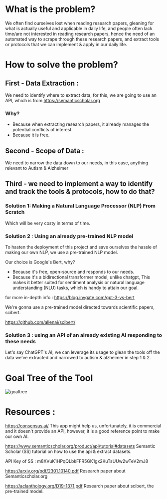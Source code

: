# What is the problem?

We often find ourselves lost when reading research papers, gleaning for what is actually useful and applicable in daily life, and people often lack time/are not interested in reading research papers, hence the need of an automated way to scrape through these research papers, and extract tools or protocols that we can implement & apply in our daily life.

# How to solve the problem?


## First - Data Extraction :
We need to identify where to extract data, for this, we are going to use an API, which is from https://semanticscholar.org
### Why? 
- Because when extracting research papers, it already manages the potential conflicts of interest.
- Because it is free. 

## Second - Scope of Data :
We need to narrow the data down to our needs, in this case, anything relevant to Autism & Alzheimer
## Third - we need to implement a way to identify and track the tools & protocols, how to do that?

### Solution 1: Making a Natural Language Processor (NLP) From Scratch

Which will be very costy in terms of time.

### Solution 2 : Using an already pre-trained NLP model

To hasten the deployment of this project and save ourselves the hassle of making our own NLP, we use a pre-trained NLP model.

Our choice is Google's Bert, why?
		
- Because it's free, open-source and responds to our needs.
- Because it's a bidirectional transformer model, unlike chatgpt, This makes it better suited for sentiment analysis or natural language understanding (NLU) tasks, which is handy to attain our goal.
	
for more in-depth info : https://blog.invgate.com/gpt-3-vs-bert
	
We're gonna use a pre-trained model directed towards scientific papers, scibert.

https://github.com/allenai/scibert/

### Solution 3 : using an API of an already existing AI responding to these needs

Let's say ChatGPT's AI, we can leverage its usage to glean the tools off the data we've extracted and narrowed to autism & alzheimer in step 1 & 2.

# Goal Tree of the Tool
![goaltree](https://github.com/sMouaad/FinalCourseProject/assets/93816869/c7872d55-4c47-4800-b23b-08b8d7cb11da)
# Resources :
https://consensus.ai/
This app might help us, unfortunately, it is commercial and it doesn't provide an API, however, it is a good reference point to make our own AI.

https://www.semanticscholar.org/product/api/tutorial#datasets
Semantic Scholar (SS) tutorial on how to use the api & extract datasets.

API Key of SS : m8XVuK1HPqQLbkFFR5GK1gx2KuTsUUw2wTeV2mJ8

https://arxiv.org/pdf/2301.10140.pdf
Research paper about Semanticscholar.org


https://aclanthology.org/D19-1371.pdf
Research paper about scibert, the pre-trained model.


